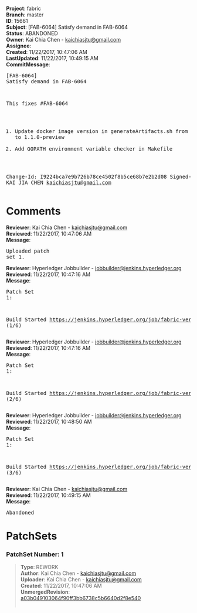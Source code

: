 <strong>Project</strong>: fabric<br><strong>Branch</strong>: master<br><strong>ID</strong>: 15661<br><strong>Subject</strong>: [FAB-6064] Satisfy demand in FAB-6064<br><strong>Status</strong>: ABANDONED<br><strong>Owner</strong>: Kai Chia Chen - kaichiasjtu@gmail.com<br><strong>Assignee</strong>:<br><strong>Created</strong>: 11/22/2017, 10:47:06 AM<br><strong>LastUpdated</strong>: 11/22/2017, 10:49:15 AM<br><strong>CommitMessage</strong>:<br><pre>[FAB-6064] Satisfy demand in FAB-6064

This fixes #FAB-6064

1. Update docker image version in generateArtifacts.sh from 1.0.0-beta to 1.1.0-preview
2. Add GOPATH environment variable checker in Makefile

Change-Id: I9224bca7e9b726b78ce4502f8b5ce68b7e2b2d08
Signed-off-by: KAI JIA CHEN <kaichiasjtu@gmail.com>
</pre><h1>Comments</h1><strong>Reviewer</strong>: Kai Chia Chen - kaichiasjtu@gmail.com<br><strong>Reviewed</strong>: 11/22/2017, 10:47:06 AM<br><strong>Message</strong>: <pre>Uploaded patch set 1.</pre><strong>Reviewer</strong>: Hyperledger Jobbuilder - jobbuilder@jenkins.hyperledger.org<br><strong>Reviewed</strong>: 11/22/2017, 10:47:16 AM<br><strong>Message</strong>: <pre>Patch Set 1:

Build Started https://jenkins.hyperledger.org/job/fabric-verify-two-staged-ci-check-x86_64/1685/ (1/6)</pre><strong>Reviewer</strong>: Hyperledger Jobbuilder - jobbuilder@jenkins.hyperledger.org<br><strong>Reviewed</strong>: 11/22/2017, 10:47:16 AM<br><strong>Message</strong>: <pre>Patch Set 1:

Build Started https://jenkins.hyperledger.org/job/fabric-verify-s390x/251/ (2/6)</pre><strong>Reviewer</strong>: Hyperledger Jobbuilder - jobbuilder@jenkins.hyperledger.org<br><strong>Reviewed</strong>: 11/22/2017, 10:48:50 AM<br><strong>Message</strong>: <pre>Patch Set 1:

Build Started https://jenkins.hyperledger.org/job/fabric-verify-end-2-end-x86_64/10813/ (3/6)</pre><strong>Reviewer</strong>: Kai Chia Chen - kaichiasjtu@gmail.com<br><strong>Reviewed</strong>: 11/22/2017, 10:49:15 AM<br><strong>Message</strong>: <pre>Abandoned</pre><h1>PatchSets</h1><h3>PatchSet Number: 1</h3><blockquote><strong>Type</strong>: REWORK<br><strong>Author</strong>: Kai Chia Chen - kaichiasjtu@gmail.com<br><strong>Uploader</strong>: Kai Chia Chen - kaichiasjtu@gmail.com<br><strong>Created</strong>: 11/22/2017, 10:47:06 AM<br><strong>UnmergedRevision</strong>: [a03b049103064f90ff3bb6738c5b6640d2f8e540](https://github.com/hyperledger-gerrit-archive/fabric/commit/a03b049103064f90ff3bb6738c5b6640d2f8e540)<br><br></blockquote>